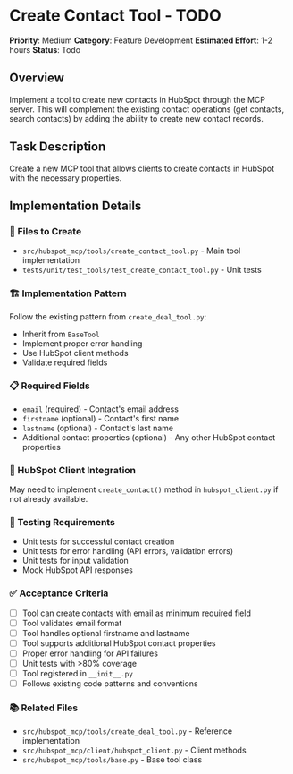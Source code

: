 # Create Contact Tool - TODO

**Priority**: Medium
**Category**: Feature Development
**Estimated Effort**: 1-2 hours
**Status**: Todo

## Overview

Implement a tool to create new contacts in HubSpot through the MCP server. This will complement the existing contact operations (get contacts, search contacts) by adding the ability to create new contact records.

## Task Description

Create a new MCP tool that allows clients to create contacts in HubSpot with the necessary properties.

## Implementation Details

### 📄 Files to Create

- `src/hubspot_mcp/tools/create_contact_tool.py` - Main tool implementation
- `tests/unit/test_tools/test_create_contact_tool.py` - Unit tests

### 🏗️ Implementation Pattern

Follow the existing pattern from `create_deal_tool.py`:

- Inherit from `BaseTool`
- Implement proper error handling
- Use HubSpot client methods
- Validate required fields

### 📋 Required Fields

- `email` (required) - Contact's email address
- `firstname` (optional) - Contact's first name
- `lastname` (optional) - Contact's last name
- Additional contact properties (optional) - Any other HubSpot contact properties

### 🔧 HubSpot Client Integration

May need to implement `create_contact()` method in `hubspot_client.py` if not already available.

### 🧪 Testing Requirements

- Unit tests for successful contact creation
- Unit tests for error handling (API errors, validation errors)
- Unit tests for input validation
- Mock HubSpot API responses

### ✅ Acceptance Criteria

- [ ] Tool can create contacts with email as minimum required field
- [ ] Tool validates email format
- [ ] Tool handles optional firstname and lastname
- [ ] Tool supports additional HubSpot contact properties
- [ ] Proper error handling for API failures
- [ ] Unit tests with >80% coverage
- [ ] Tool registered in `__init__.py`
- [ ] Follows existing code patterns and conventions

### 📚 Related Files

- `src/hubspot_mcp/tools/create_deal_tool.py` - Reference implementation
- `src/hubspot_mcp/client/hubspot_client.py` - Client methods
- `src/hubspot_mcp/tools/base.py` - Base tool class
